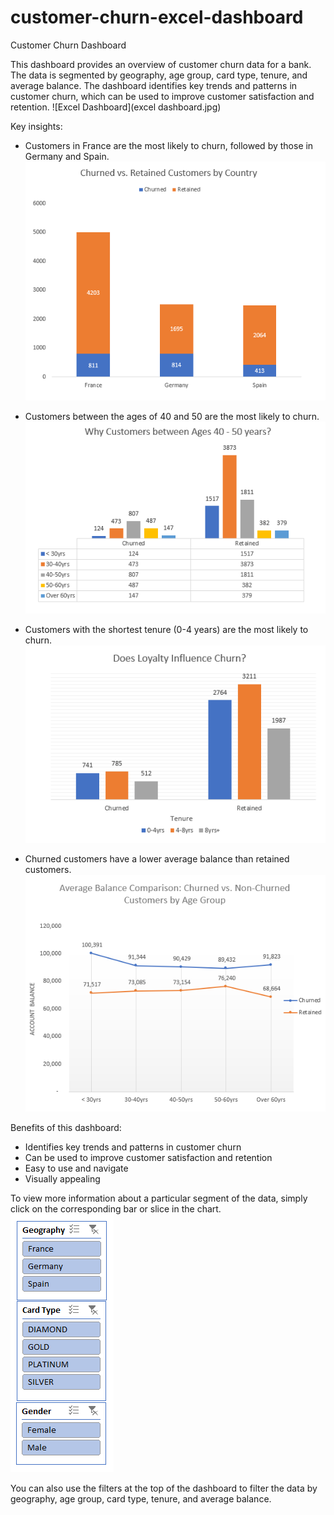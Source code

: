 # customer-churn-excel-dashboard


Customer Churn Dashboard

This dashboard provides an overview of customer churn data for a bank. The data is segmented by geography, age group, card type, tenure, and average balance. 
The dashboard identifies key trends and patterns in customer churn, which can be used to improve customer satisfaction and retention.
![Excel Dashboard](excel dashboard.jpg)

Key insights:
- Customers in France are the most likely to churn, followed by those in Germany and Spain.
  ![Chart 1](img1.PNG)
  
- Customers between the ages of 40 and 50 are the most likely to churn.
  ![Chart 2](img4.PNG)
  
- Customers with the shortest tenure (0-4 years) are the most likely to churn.
  ![Chart 4](img3.PNG)
  
- Churned customers have a lower average balance than retained customers.
  ![Chart 5](img2.PNG)
  
Benefits of this dashboard:
- Identifies key trends and patterns in customer churn
- Can be used to improve customer satisfaction and retention
- Easy to use and navigate
- Visually appealing

To view more information about a particular segment of the data, simply click on the corresponding bar or slice in the chart. 
![dashboard filters](filters.PNG)

You can also use the filters at the top of the dashboard to filter the data by geography, age group, card type, tenure, and average balance.
